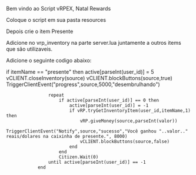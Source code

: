 Bem vindo ao Script vRPEX, Natal Rewards

Coloque o script em sua pasta resources

Depois crie o item Presente

Adicione no vrp_inventory na parte server.lua juntamente a outros items que são utilizaveis.

Adicione o seguinte codigo abaixo:

if itemName == "presente" then
                    active[parseInt(user_id)] = 5
                    vCLIENT.closeInventory(source)
                    vCLIENT.blockButtons(source,true)
                    TriggerClientEvent("progress",source,5000,"desembrulhando")

                    repeat
                        if active[parseInt(user_id)] == 0 then
                            active[parseInt(user_id)] = -1
                            if vRP.tryGetInventoryItem(user_id,itemName,1) then
                                vRP.giveMoney(source,parseInt(valor))
                                TriggerClientEvent("Notify",source,"sucesso","Você ganhou "..valor.." reais/dolares na caixinha de presente.", 8000)
                                vCLIENT.blockButtons(source,false)
                            end
                        end
                        Citizen.Wait(0)
                    until active[parseInt(user_id)] == -1
                end
